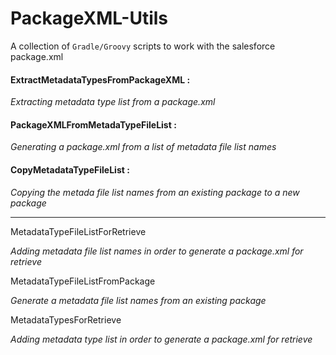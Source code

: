 # PackageXML-Utils

A collection of ``Gradle/Groovy`` scripts to work with the salesforce package.xml



#### ExtractMetadataTypesFromPackageXML : 

*Extracting metadata type list from a package.xml*

#### PackageXMLFromMetadaTypeFileList : 

*Generating a package.xml from a list of metadata file list names*


#### CopyMetadataTypeFileList : 

*Copying the metada file list names from an existing package to a new package*

---------------


MetadataTypeFileListForRetrieve 

*Adding metadata file list names in order to generate a package.xml for retrieve*

MetadataTypeFileListFromPackage 

*Generate a metadata file list names from an existing package*

MetadataTypesForRetrieve

*Adding metadata type list in order to generate a package.xml for retrieve*


